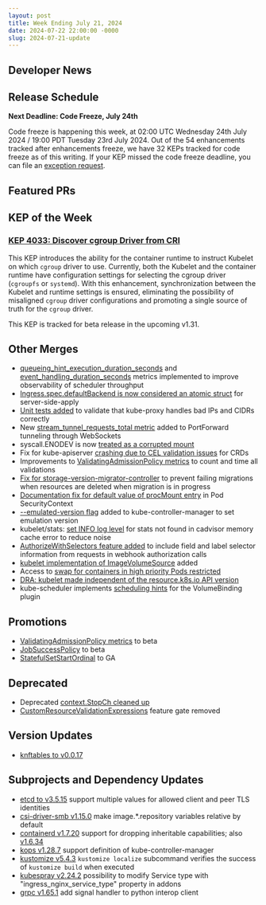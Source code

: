```yaml
---
layout: post
title: Week Ending July 21, 2024
date: 2024-07-22 22:00:00 -0000
slug: 2024-07-21-update
---
```


## Developer News


## Release Schedule

**Next Deadline: Code Freeze, July 24th**

Code freeze is happening this week, at 02:00 UTC Wednesday 24th July 2024 / 19:00 PDT Tuesday 23rd July 2024. Out of the 54 enhancements tracked after enhancements freeze, we have 32 KEPs tracked for code freeze as of this writing. If your KEP missed the code freeze deadline, you can file an [exception request](https://github.com/kubernetes/sig-release/blob/master/releases/EXCEPTIONS.md).

## Featured PRs


## KEP of the Week
### [KEP 4033: Discover cgroup Driver from CRI](https://github.com/kubernetes/enhancements/tree/master/keps/sig-node/4033-group-driver-detection-over-cri)

This KEP introduces the ability for the container runtime to instruct Kubelet on which `cgroup` driver to use. Currently, both the Kubelet and the container runtime have configuration settings for selecting the cgroup driver (`cgroupfs` or `systemd`). With this enhancement, synchronization between the Kubelet and runtime settings is ensured, eliminating the possibility of misaligned `cgroup` driver configurations and promoting a single source of truth for the `cgroup` driver.

This KEP is tracked for beta release in the upcoming v1.31.

## Other Merges

* [queueing_hint_execution_duration_seconds](https://github.com/kubernetes/kubernetes/pull/126227) and [event_handling_duration_seconds](https://github.com/kubernetes/kubernetes/pull/125929) metrics implemented to improve observability of scheduler throughput
* [Ingress.spec.defaultBackend is now considered an atomic struct](https://github.com/kubernetes/kubernetes/pull/126207) for server-side-apply
* [Unit tests added](https://github.com/kubernetes/kubernetes/pull/126203) to validate that kube-proxy handles bad IPs and CIDRs correctly
* New [stream_tunnel_requests_total metric](https://github.com/kubernetes/kubernetes/pull/126187) added to PortForward tunneling through WebSockets
* syscall.ENODEV is now [treated as a corrupted mount](https://github.com/kubernetes/kubernetes/pull/126174)
* Fix for kube-apiserver [crashing due to CEL validation issues](https://github.com/kubernetes/kubernetes/pull/126167) for CRDs
* Improvements to [ValidatingAdmissionPolicy metrics](https://github.com/kubernetes/kubernetes/pull/126124) to count and time all validations
* [Fix for storage-version-migrator-controller](https://github.com/kubernetes/kubernetes/pull/126107) to prevent failing migrations when resources are deleted when migration is in progress
* [Documentation fix for default value of procMount entry](https://github.com/kubernetes/kubernetes/pull/125782) in Pod SecurityContext
* [--emulated-version flag](https://github.com/kubernetes/kubernetes/pull/125778) added to kube-controller-manager to set emulation version
* kubelet/stats: [set INFO log level](https://github.com/kubernetes/kubernetes/pull/125656) for stats not found in cadvisor memory cache error to reduce noise
* [AuthorizeWithSelectors feature added](https://github.com/kubernetes/kubernetes/pull/125571) to include field and label selector information from requests in webhook authorization calls
* [kubelet implementation of ImageVolumeSource](https://github.com/kubernetes/kubernetes/pull/125663) added
* Access to [swap for containers in high priority Pods restricted](https://github.com/kubernetes/kubernetes/pull/125277)
* [DRA: kubelet made independent of the resource.k8s.io API version](https://github.com/kubernetes/kubernetes/pull/125163)
* kube-scheduler implements [scheduling hints](https://github.com/kubernetes/kubernetes/pull/124961) for the VolumeBinding plugin


## Promotions

* [ValidatingAdmissionPolicy metrics](https://github.com/kubernetes/kubernetes/pull/126237) to beta
* [JobSuccessPolicy](https://github.com/kubernetes/kubernetes/pull/126067) to beta
* [StatefulSetStartOrdinal](https://github.com/kubernetes/kubernetes/pull/125374) to GA

## Deprecated

* Deprecated [context.StopCh cleaned up](https://github.com/kubernetes/kubernetes/pull/125661)
* [CustomResourceValidationExpressions](https://github.com/kubernetes/kubernetes/pull/126136) feature gate removed

## Version Updates

* [knftables to v0.0.17](https://github.com/kubernetes/kubernetes/pull/126277)

## Subprojects and Dependency Updates

* [etcd to v3.5.15](https://github.com/etcd-io/etcd/releases/tag/v3.5.15) support multiple values for allowed client and peer TLS identities
* [csi-driver-smb v1.15.0](https://github.com/kubernetes-csi/csi-driver-smb/releases/tag/v1.15.0) make image.*.repository variables relative by default
* [containerd v1.7.20](https://github.com/containerd/containerd/releases/tag/v1.7.20) support for dropping inheritable capabilities; also [v1.6.34](https://github.com/containerd/containerd/releases/tag/v1.6.34)
* [kops v1.28.7](https://github.com/kubernetes/kops/releases/tag/v1.28.7) support definition of kube-controller-manager
* [kustomize v5.4.3](https://github.com/kubernetes-sigs/kustomize/releases/tag/kustomize%2Fv5.4.3) `kustomize localize` subcommand verifies the success of `kustomize build` when executed
* [kubespray v2.24.2](https://github.com/kubernetes-sigs/kubespray/releases/tag/v2.24.2) possibility to modify Service type with "ingress_nginx_service_type" property in addons
* [grpc v1.65.1](https://github.com/grpc/grpc/releases/tag/v1.65.1) add signal handler to python interop client
